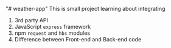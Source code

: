 "# weather-app"
This is small project learning about integrating

1. 3rd party API
1. JavaScript `express` framework
1. npm `request` and `hbs` modules
1. Difference between Front-end and Back-end code
